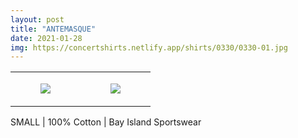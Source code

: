 ```yaml
---
layout: post
title: "ANTEMASQUE"
date: 2021-01-28
img: https://concertshirts.netlify.app/shirts/0330/0330-01.jpg
---
```




<table style="width:100%;"><tr><td style="vertical-align:top;">
      <figure class="tmblr-full" data-orig-height="2048" data-orig-width="1365" data-orig-src="https://concertshirts.netlify.app/shirts/0330/0330-01.jpg"><img src="https://64.media.tumblr.com/7bdcc151ce065b7a7a0f8bddf83deee3/1b1bf6f86e175eca-97/s540x810/4e4e193446a795feb000e9bacd4d425b334f7bc2.jpg" data-orig-height="2048" data-orig-width="1365" data-orig-src="https://concertshirts.netlify.app/shirts/0330/0330-01.jpg"/></figure></td>
    <td style="vertical-align:top;">
      <figure class="tmblr-full" data-orig-height="2048" data-orig-width="1365" data-orig-src="https://concertshirts.netlify.app/shirts/0330/0330-02.jpg"><img src="https://64.media.tumblr.com/7c63a9af13a441a28e74a4f79ac487d3/1b1bf6f86e175eca-0b/s540x810/36404c472f17f45e3556de32ac6003e350955f58.jpg" data-orig-height="2048" data-orig-width="1365" data-orig-src="https://concertshirts.netlify.app/shirts/0330/0330-02.jpg"/></figure></td>
  </tr></table><p>
  SMALL | 100% Cotton | Bay Island Sportswear
</p>
